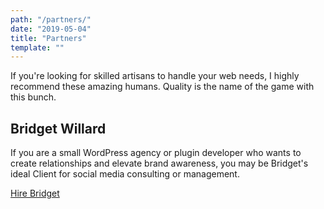 ```yaml
---
path: "/partners/"
date: "2019-05-04"
title: "Partners"
template: ""
---
```

If you're looking for skilled artisans to handle your web needs, I highly recommend these amazing humans. Quality is the name of the game with this bunch.

## Bridget Willard

If you are a small WordPress agency or plugin developer who wants to create relationships and elevate brand awareness, you may be Bridget's ideal Client for social media consulting or management.

<a class="button primary" href="https://bridgetwillard.com/hire-bridget/">Hire Bridget</a>